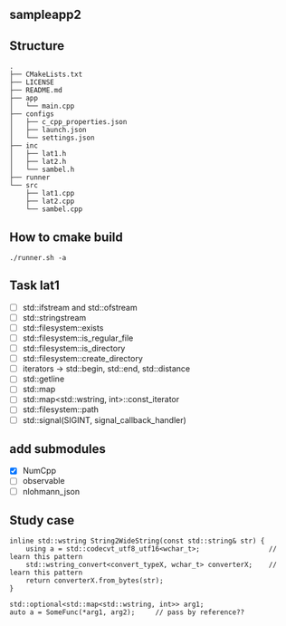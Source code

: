 ## sampleapp2

## Structure

```
.
├── CMakeLists.txt
├── LICENSE
├── README.md
├── app
│   └── main.cpp
├── configs
│   ├── c_cpp_properties.json
│   ├── launch.json
│   └── settings.json
├── inc
│   ├── lat1.h
│   ├── lat2.h
│   └── sambel.h
├── runner
└── src
    ├── lat1.cpp
    ├── lat2.cpp
    └── sambel.cpp
```

## How to cmake build

```
./runner.sh -a
```

## Task lat1
- [ ] std::ifstream and std::ofstream
- [ ] std::stringstream
- [ ] std::filesystem::exists
- [ ] std::filesystem::is_regular_file
- [ ] std::filesystem::is_directory
- [ ] std::filesystem::create_directory
- [ ] iterators -> std::begin, std::end, std::distance
- [ ] std::getline
- [ ] std::map
- [ ] std::map<std::wstring, int>::const_iterator
- [ ] std::filesystem::path
- [ ] std::signal(SIGINT, signal_callback_handler)

## add submodules
- [x] NumCpp
- [ ] observable
- [ ] nlohmann_json

## Study case
```1.
inline std::wstring String2WideString(const std::string& str) {
    using a = std::codecvt_utf8_utf16<wchar_t>;                 // learn this pattern
    std::wstring_convert<convert_typeX, wchar_t> converterX;    // learn this pattern
    return converterX.from_bytes(str);
}
```

```2.
std::optional<std::map<std::wstring, int>> arg1;
auto a = SomeFunc(*arg1, arg2);     // pass by reference?? 
```


